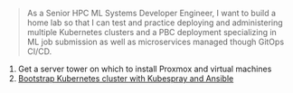 >As a Senior HPC ML Systems Developer Engineer, I want to build a home lab so that I can test and practice deploying and administering multiple Kubernetes clusters and a PBC deployment specializing in ML job submission as well as microservices managed though GitOps CI/CD.


1. Get a server tower on which to install Proxmox and virtual machines
2. [Bootstrap Kubernetes cluster with Kubespray and Ansible](Bootstrap%20Kubernetes%20cluster%20with%20Kubespray%20and%20Ansible.md)